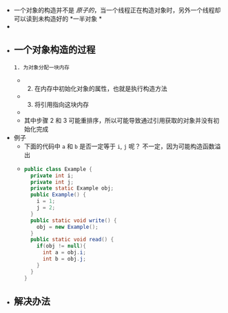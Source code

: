 - 一个对象的构造并不是 *原子的*，当一个线程正在构造对象时，另外一个线程却可以读到未构造好的 *一半对象 *
-
- 一个对象构造的过程
	-
	  1. 为对象分配一块内存
	-
	  2. 在内存中初始化对象的属性，也就是执行构造方法
	-
	  3. 将引用指向这块内存
	-
	- 其中步骤 2 和 3 可能重排序，所以可能导致通过引用获取的对象并没有初始化完成
- 例子
	- 下面的代码中 `a` 和 `b` 是否一定等于 `i`, `j` 呢？
	  不一定，因为可能构造函数溢出
	- ```java
	  public class Example {
	    private int i;
	    private int j;
	    private static Example obj;
	    public Example() {
	      i = 1;
	      j = 2;
	    }
	    public static void write() {
	      obj = new Example();
	    }
	    public static void read() {
	      if(obj != null){
	        int a = obj.i;
	        int b = obj.j;
	      }
	    }
	  }
	  ```
- 解决办法
	-